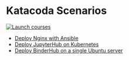 # Katacoda Scenarios
[![Launch courses](https://img.shields.io/badge/Katacoda-launch_courses-%234183c4)](https://katacoda.com/manics/)

- [Deploy Nginx with Ansible](https://katacoda.com/manics/scenarios/ansible-nginx-ubuntu)
- [Deploy JupyterHub on Kubernetes](https://katacoda.com/manics/scenarios/jupyterhub-kubernetes)
- [Deploy BinderHub on a single Ubuntu server](https://katacoda.com/manics/scenarios/binderhub-in-a-box)
